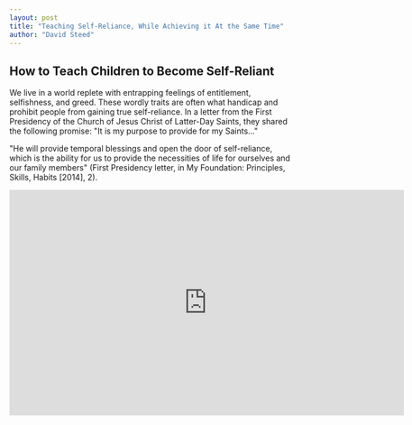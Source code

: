 ```yaml
---
layout: post
title: "Teaching Self-Reliance, While Achieving it At the Same Time"
author: "David Steed"
---
```

## How to Teach Children to Become Self-Reliant

We live in a world replete with entrapping feelings of entitlement, selfishness, and greed. These wordly traits are often what handicap and prohibit people from gaining true self-reliance. In a letter from the First Presidency of the Church of Jesus Christ of Latter-Day Saints, they shared the following promise: "It is my purpose to provide for my Saints..."

"He will provide temporal blessings and open the door of self-reliance, which is the ability for us to provide the necessities of life for ourselves and our family members" (First Presidency letter, in My Foundation: Principles, Skills, Habits [2014], 2).



<div style="margin: 0 auto; text-align:center;" id='video'>
    <iframe height="400" width="700" src='https://players.brightcove.net/710874264001/default_default/index.html?videoId=4230297561001' allowfullscreen frameborder=0></iframe>
</div>



